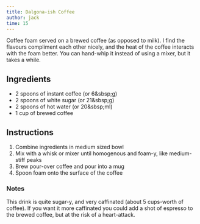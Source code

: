 ```yaml
---
title: Dalgona-ish Coffee
author: jack
time: 15
---
```


Coffee foam served on a brewed coffee (as opposed to milk). I find the flavours compliment each other nicely, and the heat of the coffee interacts with the foam better. You can hand-whip it instead of using a mixer, but it takes a while.

<section markdown="1">

## Ingredients

- 2 spoons of instant coffee (or 6&sbsp;g)
- 2 spoons of white sugar (or 21&sbsp;g)
- 2 spoons of hot water (or 20&sbsp;ml)
- 1 cup of brewed coffee

</section>

## Instructions

1. Combine ingredients in medium sized bowl
2. Mix with a whisk or mixer until homogenous and foam-y, like medium-stiff peaks
3. Brew pour-over coffee and pour into a mug
4. Spoon foam onto the surface of the coffee

### Notes

This drink is quite sugar-y, and very caffinated (about 5 cups-worth of coffee). If you want it more caffinated you could add a shot of espresso to the brewed coffee, but at the risk of a heart-attack.